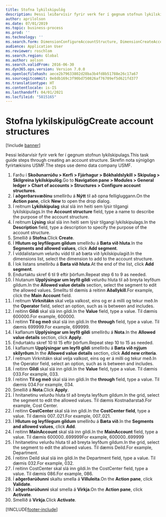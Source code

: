 ```yaml
---
title: Stofna lykilskipulög
description: Þessi leiðarvísir fyrir verk fer í gegnum stofnun lykilskipulags.
author: aprilolson
ms.date: 07/01/2019
ms.topic: business-process
ms.prod: ''
ms.technology: ''
ms.search.form: DimensionConfigureAccountStructure, DimensionCreateAccountStructure, DimensionHierarchyAddLevel, DimensionHierarchyConstraintActivate
audience: Application User
ms.reviewer: roschlom
ms.search.region: Global
ms.author: aolson
ms.search.validFrom: 2016-06-30
ms.dyn365.ops.version: Version 7.0.0
ms.openlocfilehash: aece2b79633802d28ba3b4fd8b51788e26c17a67
ms.sourcegitcommit: 0e8db169c3f90bd750826af76709ef5d621fd377
ms.translationtype: HT
ms.contentlocale: is-IS
ms.lasthandoff: 04/01/2021
ms.locfileid: "5815165"
---
```

# <a name="create-account-structures"></a><span data-ttu-id="0bc9c-103">Stofna lykilskipulög</span><span class="sxs-lookup"><span data-stu-id="0bc9c-103">Create account structures</span></span>

[!include [banner](../../includes/banner.md)]

<span data-ttu-id="0bc9c-104">Þessi leiðarvísir fyrir verk fer í gegnum stofnun lykilskipulags.</span><span class="sxs-lookup"><span data-stu-id="0bc9c-104">This task guide steps through creating an account structure.</span></span> <span data-ttu-id="0bc9c-105">Skrefin nota sýnigögn fyrirtækisins USMF.</span><span class="sxs-lookup"><span data-stu-id="0bc9c-105">The steps use demo data company USMF.</span></span>

1. <span data-ttu-id="0bc9c-106">Farðu í **Skoðunarrúðu > Kerfi > Fjárhagur > Bókhaldslykill > Skipulag > Skilgreina lykilskipulög**.</span><span class="sxs-lookup"><span data-stu-id="0bc9c-106">Go to **Navigation pane > Modules > General ledger > Chart of accounts > Structures > Configure account structures**.</span></span>
2. <span data-ttu-id="0bc9c-107">Í **aðgerðarsvæðinu** smellirðu á **Nýtt** til að opna felligluggann.</span><span class="sxs-lookup"><span data-stu-id="0bc9c-107">On the **Action pane**, click **New** to open the drop dialog.</span></span>
3. <span data-ttu-id="0bc9c-108">Í reitnum **Lykilskipulag** skal slá inn heiti sem lýsir tilgangi lykilskipulags.</span><span class="sxs-lookup"><span data-stu-id="0bc9c-108">In the **Account structure** field, type a name to describe the purpose of the account structure.</span></span>
4. <span data-ttu-id="0bc9c-109">Í reitnum **Lýsing** skal slá inn heiti sem lýsir tilgangi lykilskipulags.</span><span class="sxs-lookup"><span data-stu-id="0bc9c-109">In the **Description** field, type a description to specify the purpose of the account structure.</span></span>
5. <span data-ttu-id="0bc9c-110">Smellið á **Stofna**.</span><span class="sxs-lookup"><span data-stu-id="0bc9c-110">Click **Create**.</span></span>
6. <span data-ttu-id="0bc9c-111">Í **Hlutum og leyfilegum gildum** smellirðu á **Bæta við hluta**.</span><span class="sxs-lookup"><span data-stu-id="0bc9c-111">In the **Segments and allowed values**, click **Add segment**.</span></span>
7. <span data-ttu-id="0bc9c-112">Í víddalistanum velurðu vídd til að bæta við lykilskipulagið.</span><span class="sxs-lookup"><span data-stu-id="0bc9c-112">In the dimensions list, select the dimension to add to the account structure.</span></span>
8. <span data-ttu-id="0bc9c-113">Í lok listans smellirðu á **Bæta við hluta**.</span><span class="sxs-lookup"><span data-stu-id="0bc9c-113">At the end of the list, click **Add segment**.</span></span>
9. <span data-ttu-id="0bc9c-114">Endurtaktu skref 6 til 9 eftir þörfum.</span><span class="sxs-lookup"><span data-stu-id="0bc9c-114">Repeat step 6 to 9 as needed.</span></span>
10. <span data-ttu-id="0bc9c-115">Í hlutanum **Upplýsingar um leyfð gildi** velurðu hluta til að breyta leyfðum gildum.</span><span class="sxs-lookup"><span data-stu-id="0bc9c-115">In the **Allowed value details** section, select the segment to edit the allowed values.</span></span>
    <span data-ttu-id="0bc9c-116">Smelltu til dæmis á reitinn **Aðallykill**.</span><span class="sxs-lookup"><span data-stu-id="0bc9c-116">For example, click the **Main Account** field.</span></span>  
11. <span data-ttu-id="0bc9c-117">Í reitnum **Virknitákn** skal velja valkost, eins og er á milli og tekur með.</span><span class="sxs-lookup"><span data-stu-id="0bc9c-117">In the **Operator** field, select an option, such as is between and includes.</span></span>
12. <span data-ttu-id="0bc9c-118">Í reitinn **Gildi** skal slá inn gildi.</span><span class="sxs-lookup"><span data-stu-id="0bc9c-118">In the **Value** field, type a value.</span></span> <span data-ttu-id="0bc9c-119">Til dæmis 600000.</span><span class="sxs-lookup"><span data-stu-id="0bc9c-119">For example, 600000.</span></span>  
13. <span data-ttu-id="0bc9c-120">Í reitinn **Til og með** skal slá inn gildi.</span><span class="sxs-lookup"><span data-stu-id="0bc9c-120">In the **through** field, type a value.</span></span> <span data-ttu-id="0bc9c-121">Til dæmis 699999.</span><span class="sxs-lookup"><span data-stu-id="0bc9c-121">For example, 699999.</span></span>  
14. <span data-ttu-id="0bc9c-122">Í kaflanum **Upplýsingar um leyfð gildi** smellirðu á **Nota**.</span><span class="sxs-lookup"><span data-stu-id="0bc9c-122">In the **Allowed value details** section, click **Apply**.</span></span>
15. <span data-ttu-id="0bc9c-123">Endurtaktu skref 10 til 15 eftir þörfum.</span><span class="sxs-lookup"><span data-stu-id="0bc9c-123">Repeat step 10 to 15 as needed.</span></span>  
16. <span data-ttu-id="0bc9c-124">Í kaflanum **Upplýsingar um leyfð gildi** smellirðu á **Bæta við nýjum skilyrðum**.</span><span class="sxs-lookup"><span data-stu-id="0bc9c-124">In the **Allowed value details** section, click **Add new criteria**.</span></span>
17. <span data-ttu-id="0bc9c-125">Í reitnum Virknitákn skal velja valkost, eins og er á milli og tekur með.</span><span class="sxs-lookup"><span data-stu-id="0bc9c-125">In the Operator field, select an option, such as is between and includes.</span></span>
18. <span data-ttu-id="0bc9c-126">Í reitinn **Gildi** skal slá inn gildi.</span><span class="sxs-lookup"><span data-stu-id="0bc9c-126">In the **Value** field, type a value.</span></span> <span data-ttu-id="0bc9c-127">Til dæmis 033.</span><span class="sxs-lookup"><span data-stu-id="0bc9c-127">For example, 033.</span></span>  
19. <span data-ttu-id="0bc9c-128">Í reitinn **Til og með** skal slá inn gildi.</span><span class="sxs-lookup"><span data-stu-id="0bc9c-128">In the **through** field, type a value.</span></span> <span data-ttu-id="0bc9c-129">Til dæmis 034.</span><span class="sxs-lookup"><span data-stu-id="0bc9c-129">For example, 034.</span></span>  
20. <span data-ttu-id="0bc9c-130">Smellið á **Nota**.</span><span class="sxs-lookup"><span data-stu-id="0bc9c-130">Click **Apply**.</span></span>
21. <span data-ttu-id="0bc9c-131">Í hnitanetinu velurðu hluta til að breyta leyfðum gildum.</span><span class="sxs-lookup"><span data-stu-id="0bc9c-131">In the grid, select the segment to edit the allowed values.</span></span> <span data-ttu-id="0bc9c-132">Til dæmis Kostnaðarstað.</span><span class="sxs-lookup"><span data-stu-id="0bc9c-132">For example, Cost Center.</span></span>  
22. <span data-ttu-id="0bc9c-133">Í reitinn **CostCenter** skal slá inn gildi.</span><span class="sxs-lookup"><span data-stu-id="0bc9c-133">In the **CostCenter field**, type a value.</span></span> <span data-ttu-id="0bc9c-134">Til dæmis 007..021.</span><span class="sxs-lookup"><span data-stu-id="0bc9c-134">For example, 007..021.</span></span>  
23. <span data-ttu-id="0bc9c-135">Í **Hlutum og leyfilegum gildum** smellirðu á **Bæta við**.</span><span class="sxs-lookup"><span data-stu-id="0bc9c-135">In the **Segments and allowed values**, click **Add**.</span></span>
24. <span data-ttu-id="0bc9c-136">Í reitinn **MainAccount** skal slá inn gildi.</span><span class="sxs-lookup"><span data-stu-id="0bc9c-136">In the **MainAccount** field, type a value.</span></span> <span data-ttu-id="0bc9c-137">Til dæmis 600000..699999</span><span class="sxs-lookup"><span data-stu-id="0bc9c-137">For example, 600000..699999</span></span>  
25. <span data-ttu-id="0bc9c-138">Í hnitanetinu velurðu hluta til að breyta leyfðum gildum.</span><span class="sxs-lookup"><span data-stu-id="0bc9c-138">In the grid, select the segment to edit the allowed values.</span></span> <span data-ttu-id="0bc9c-139">Til dæmis Deild.</span><span class="sxs-lookup"><span data-stu-id="0bc9c-139">For example, Department.</span></span>  
26. <span data-ttu-id="0bc9c-140">Í reitinn Deild skal slá inn gildi.</span><span class="sxs-lookup"><span data-stu-id="0bc9c-140">In the Department field, type a value.</span></span> <span data-ttu-id="0bc9c-141">Til dæmis 032.</span><span class="sxs-lookup"><span data-stu-id="0bc9c-141">For example, 032.</span></span>  
27. <span data-ttu-id="0bc9c-142">Í reitinn CostCenter skal slá inn gildi.</span><span class="sxs-lookup"><span data-stu-id="0bc9c-142">In the CostCenter field, type a value.</span></span> <span data-ttu-id="0bc9c-143">Til dæmis 086.</span><span class="sxs-lookup"><span data-stu-id="0bc9c-143">For example, 086.</span></span>  
28. <span data-ttu-id="0bc9c-144">Í **aðgerðarúðunni** skaltu smella á **Villuleita**.</span><span class="sxs-lookup"><span data-stu-id="0bc9c-144">On the **Action pane**, click **Validate**.</span></span>
29. <span data-ttu-id="0bc9c-145">Í **aðgerðarúðunni** skal smella á **Virkja**.</span><span class="sxs-lookup"><span data-stu-id="0bc9c-145">On the **Action pane**, click **Activate**.</span></span>
30. <span data-ttu-id="0bc9c-146">Smellið á **Virkja**.</span><span class="sxs-lookup"><span data-stu-id="0bc9c-146">Click **Activate**.</span></span>



[!INCLUDE[footer-include](../../../includes/footer-banner.md)]